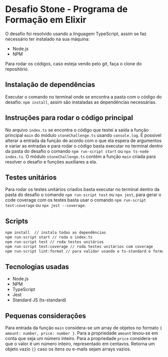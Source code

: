 # Desafio Stone - Programa de Formação em Elixir

O desafio foi resolvido usando a linguagem TypeScript, assim se faz necessário ter instalado na sua máquina:

* Node.js
* NPM

Para rodar os códigos, caso esteja vendo pelo git, faça o clone do repositório.

## Instalação de dependências
Executar o comando no terminal onde se encontra a pasta com o código do desafio: `npm install`, assim são instaladas as dependências necessárias.

## Instruções para rodar o código principal

No arquivo `index.ts` se encontra o código que testei a saída a função principal `main` do módulo `stoneChallenge.ts` usando `console.log`. É possível alterar a entrada da função de acordo com o que ela espera de argumentos e variar as entradas e para rodar o código basta executar no terminal dentro da pasta do desafio o comando `npm run-script start` ou `npx ts-node index.ts`. O módulo `stoneChallenge.ts` contém a função `main` criada para resolver o desafio e funções auxiliares a ela.

## Testes unitários

Para rodar os testes unitários criados basta executar no terminal dentro da pasta do desafio o comando `npm run-script test` ou `npx jest`, para gerar o code coverage com os testes basta usar o comando `npm run-script test:coverage` ou `npx jest --coverage`.

## Scripts
```sh
npm install  // instala todas as dependências
npm run-script start // roda o index.ts
npm run-script test // roda testes unitários
npm run-script test:coverage // roda testes unitários com coverage
npm run-script lint:format // para validar usando o ts-standard e formatar se possível
```

## Tecnologias usadas
* Node.js
* NPM
* TypeScript
* Jest
* Standard JS (ts-standard)

## Pequenas considerações

Para entrada da função `main` considera-se um array de objetos no formato `{ amount: number, price: number }`. Para a propriedade `amount` levou-se em conta que seja um número inteiro. Para a propriedade `price` considera-se que o valor é um número inteiro, representado em centavos. Retorna um objeto vazio `{}` caso os itens ou e-mails sejam arrays vazios.
